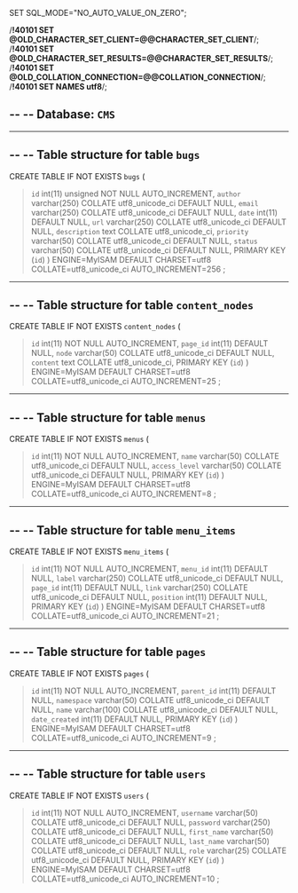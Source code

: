 SET SQL\_MODE="NO\_AUTO\_VALUE\_ON\_ZERO";


/**!40101 SET @OLD\_CHARACTER\_SET\_CLIENT=@@CHARACTER\_SET\_CLIENT**/;
/**!40101 SET @OLD\_CHARACTER\_SET\_RESULTS=@@CHARACTER\_SET\_RESULTS**/;
/**!40101 SET @OLD\_COLLATION\_CONNECTION=@@COLLATION\_CONNECTION**/;
/**!40101 SET NAMES utf8**/;

--
-- Database: `CMS`
--

-- --------------------------------------------------------

--
-- Table structure for table `bugs`
--

CREATE TABLE IF NOT EXISTS `bugs` (
> `id` int(11) unsigned NOT NULL AUTO\_INCREMENT,
> `author` varchar(250) COLLATE utf8\_unicode\_ci DEFAULT NULL,
> `email` varchar(250) COLLATE utf8\_unicode\_ci DEFAULT NULL,
> `date` int(11) DEFAULT NULL,
> `url` varchar(250) COLLATE utf8\_unicode\_ci DEFAULT NULL,
> `description` text COLLATE utf8\_unicode\_ci,
> `priority` varchar(50) COLLATE utf8\_unicode\_ci DEFAULT NULL,
> `status` varchar(50) COLLATE utf8\_unicode\_ci DEFAULT NULL,
> PRIMARY KEY (`id`)
) ENGINE=MyISAM  DEFAULT CHARSET=utf8 COLLATE=utf8\_unicode\_ci AUTO\_INCREMENT=256 ;

-- --------------------------------------------------------

--
-- Table structure for table `content_nodes`
--

CREATE TABLE IF NOT EXISTS `content_nodes` (
> `id` int(11) NOT NULL AUTO\_INCREMENT,
> `page_id` int(11) DEFAULT NULL,
> `node` varchar(50) COLLATE utf8\_unicode\_ci DEFAULT NULL,
> `content` text COLLATE utf8\_unicode\_ci,
> PRIMARY KEY (`id`)
) ENGINE=MyISAM  DEFAULT CHARSET=utf8 COLLATE=utf8\_unicode\_ci AUTO\_INCREMENT=25 ;

-- --------------------------------------------------------

--
-- Table structure for table `menus`
--

CREATE TABLE IF NOT EXISTS `menus` (
> `id` int(11) NOT NULL AUTO\_INCREMENT,
> `name` varchar(50) COLLATE utf8\_unicode\_ci DEFAULT NULL,
> `access_level` varchar(50) COLLATE utf8\_unicode\_ci DEFAULT NULL,
> PRIMARY KEY (`id`)
) ENGINE=MyISAM  DEFAULT CHARSET=utf8 COLLATE=utf8\_unicode\_ci AUTO\_INCREMENT=8 ;

-- --------------------------------------------------------

--
-- Table structure for table `menu_items`
--

CREATE TABLE IF NOT EXISTS `menu_items` (
> `id` int(11) NOT NULL AUTO\_INCREMENT,
> `menu_id` int(11) DEFAULT NULL,
> `label` varchar(250) COLLATE utf8\_unicode\_ci DEFAULT NULL,
> `page_id` int(11) DEFAULT NULL,
> `link` varchar(250) COLLATE utf8\_unicode\_ci DEFAULT NULL,
> `position` int(11) DEFAULT NULL,
> PRIMARY KEY (`id`)
) ENGINE=MyISAM  DEFAULT CHARSET=utf8 COLLATE=utf8\_unicode\_ci AUTO\_INCREMENT=21 ;

-- --------------------------------------------------------

--
-- Table structure for table `pages`
--

CREATE TABLE IF NOT EXISTS `pages` (
> `id` int(11) NOT NULL AUTO\_INCREMENT,
> `parent_id` int(11) DEFAULT NULL,
> `namespace` varchar(50) COLLATE utf8\_unicode\_ci DEFAULT NULL,
> `name` varchar(100) COLLATE utf8\_unicode\_ci DEFAULT NULL,
> `date_created` int(11) DEFAULT NULL,
> PRIMARY KEY (`id`)
) ENGINE=MyISAM  DEFAULT CHARSET=utf8 COLLATE=utf8\_unicode\_ci AUTO\_INCREMENT=9 ;

-- --------------------------------------------------------

--
-- Table structure for table `users`
--

CREATE TABLE IF NOT EXISTS `users` (
> `id` int(11) NOT NULL AUTO\_INCREMENT,
> `username` varchar(50) COLLATE utf8\_unicode\_ci DEFAULT NULL,
> `password` varchar(250) COLLATE utf8\_unicode\_ci DEFAULT NULL,
> `first_name` varchar(50) COLLATE utf8\_unicode\_ci DEFAULT NULL,
> `last_name` varchar(50) COLLATE utf8\_unicode\_ci DEFAULT NULL,
> `role` varchar(25) COLLATE utf8\_unicode\_ci DEFAULT NULL,
> PRIMARY KEY (`id`)
) ENGINE=MyISAM  DEFAULT CHARSET=utf8 COLLATE=utf8\_unicode\_ci AUTO\_INCREMENT=10 ;